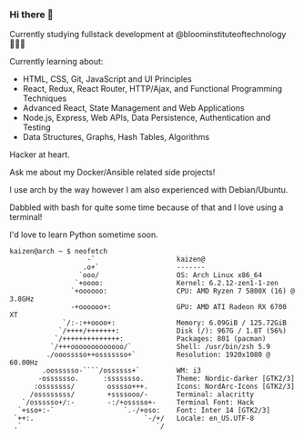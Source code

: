 ### Hi there 👋
Currently studying fullstack development at @bloominstituteoftechnology 👨🏻‍💻

Currently learning about:
- HTML, CSS, Git, JavaScript and UI Principles
- ‍React, Redux, React Router, HTTP/Ajax, and Functional Programming Techniques
- Advanced React, State Management and Web Applications
- Node.js, Express, Web APIs, Data Persistence, Authentication and Testing
- Data Structures, Graphs, Hash Tables, Algorithms

Hacker at heart.

Ask me about my Docker/Ansible related side projects!

I use arch by the way however I am also experienced with Debian/Ubuntu.

Dabbled with bash for quite some time because of that and I love using a terminal!

I'd love to learn Python sometime soon.
```
kaizen@arch ~ $ neofetch
                   -`                    kaizen@
                  .o+`                   -------
                 `ooo/                   OS: Arch Linux x86_64
                `+oooo:                  Kernel: 6.2.12-zen1-1-zen
               `+oooooo:                 CPU: AMD Ryzen 7 5800X (16) @ 3.8GHz
               -+oooooo+:                GPU: AMD ATI Radeon RX 6700 XT
             `/:-:++oooo+:               Memory: 6.09GiB / 125.72GiB
            `/++++/+++++++:              Disk (/): 967G / 1.8T (56%)
           `/++++++++++++++:             Packages: 801 (pacman)
          `/+++ooooooooooooo/`           Shell: /usr/bin/zsh 5.9
         ./ooosssso++osssssso+`          Resolution: 1920x1080 @ 60.00Hz
        .oossssso-````/ossssss+`         WM: i3
       -osssssso.      :ssssssso.        Theme: Nordic-darker [GTK2/3]
      :osssssss/        osssso+++.       Icons: NordArc-Icons [GTK2/3]
     /ossssssss/        +ssssooo/-       Terminal: alacritty
   `/ossssso+/:-        -:/+osssso+-     Terminal Font: Hack
  `+sso+:-`                 `.-/+oso:    Font: Inter 14 [GTK2/3]
 `++:.                           `-/+/   Locale: en_US.UTF-8
 .`                                 `/
```
